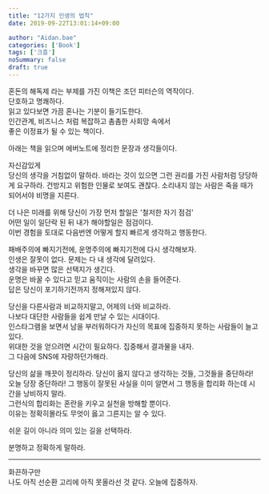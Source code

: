 ```yaml
---
title: "12가지 인생의 법칙"
date: 2019-09-22T13:01:14+09:00

author: "Aidan.bae"
categories: ['Book']
tags: ['크흠']
noSummary: false
draft: true
---
```


혼돈의 해독제 라는 부제를 가진 이책은 조던 피터슨의 역작이다.  
단호하고 명쾌하다.  
읽고 있다보면 가끔 혼나는 기분이 들기도한다.  
인간관계, 비즈니스 처럼 복잡하고 촘촘한 사회망 속에서  
좋은 이정표가 될 수 있는 책이다.  


아래는 책을 읽으며 에버노트에 정리한 문장과 생각들이다.

자신감있게    
당신의 생각을 거침없이 말하라.
바라는 것이 있으면 그런 권리를 가진 사람처럼 당당하게 요구하라.
건방지고 위험한 인물로 보여도 괜찮다. 소리내지 않는 사람은 죽을 때가 되어서야 비명을 지른다.

더 나은 미래를 위해 
당신이 가장 먼저 할일은 '철저한 자기 점검'   
어떤 일이 일단락 된 뒤 내가 해야할일은 점검이다.  
이번 경험을 토대로 다음번엔 어떻게 할지 빠르게 생각하고 행동한다.  

패배주의에 빠지기전에, 운명주의에 빠지기전에 다시 생각해보자.  
인생은 잘못이 없다. 문제는 다 내 생각에 달려있다.  
생각을 바꾸면 많은 선택지가 생긴다.  
운명은 바꿀 수 있다고 믿고 움직이는 사람의 손을 들어준다.  
답은 당신이 포기하기전까지 정해져있지 않다.  

당신을 다른사람과 비교하지말고, 어제의 너와 비교하라.  
나보다 대단한 사람들을 쉽게 만날 수 있는 시대이다.  
인스타그램을 보면서 남을 부러워하다가 자신의 목표에 집중하지 못하는 사람들이 늘고 있다.  
위대한 것을 얻으려면 시간이 필요하다. 집중해서 결과물을 내자.   
그 다음에 SNS에 자랑하던가해라.

당신의 삶을 깨끗이 정리하라.
당신이 옳지 않다고 생각하는 것들, 그것들을 중단하라!
오늘 당장 중단하라! 그 행동이 잘못된 사실을 이미 알면서 그 행동을 합리화 하는데 시간을 낭비하지 말라.  
그런식의 합리화는 혼란을 키우고 실천을 방해할 뿐이다.  
이유는 정확히몰라도 무엇이 옳고 그른지는 알 수 있다.  

쉬운 길이 아니라 의미 있는 길을 선택하라.

분명하고 정확하게 말하라.

---

화끈하구만   
나도 아직 선순환 고리에 아직 못올라선 것 같다. 오늘에 집중하자.  